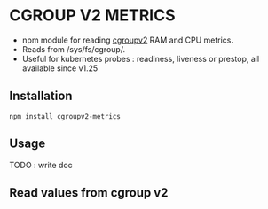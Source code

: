 # CGROUP V2 METRICS
- npm module for reading [cgroupv2](https://docs.kernel.org/admin-guide/cgroup-v2.html) RAM and CPU metrics.
- Reads from /sys/fs/cgroup/.
- Useful for kubernetes probes : readiness, liveness or prestop, all available since v1.25

## Installation
```
npm install cgroupv2-metrics
```
## Usage

TODO : write doc

## Read values from cgroup v2

